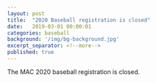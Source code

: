 ```yaml
---
layout: post
title:  "2020 Baseball registration is closed"
date:   2019-03-01 00:00:01
categories: baseball
background: '/img/bg-background.jpg'
excerpt_separator: <!--more-->
published: true
---
```

The MAC 2020 baseball registration is closed.